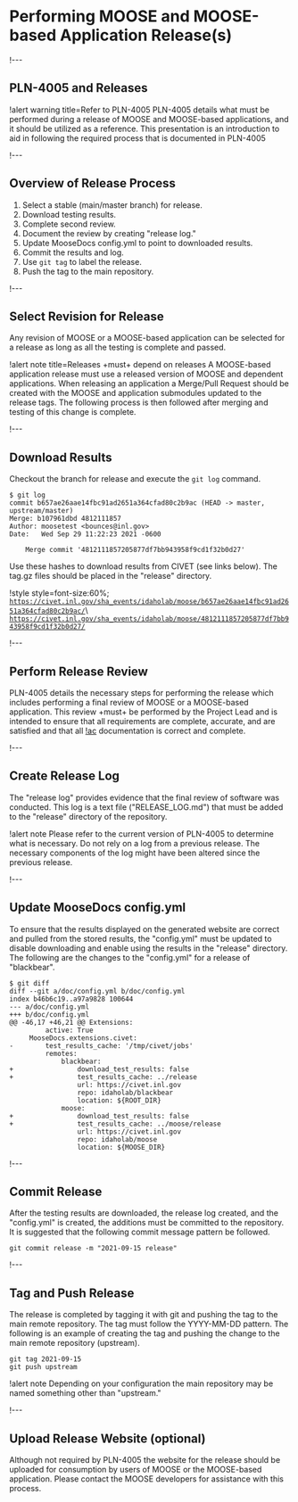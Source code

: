 # Performing MOOSE and MOOSE-based Application Release(s)

!---

## PLN-4005 and Releases

!alert warning title=Refer to PLN-4005
PLN-4005 details what must be performed during a release of MOOSE and MOOSE-based applications, and
it should be utilized as a reference. This presentation is an introduction to aid in following the
required process that is documented in PLN-4005

!---

## Overview of Release Process

1. Select a stable (main/master branch) for release.
1. Download testing results.
1. Complete second review.
1. Document the review by creating "release log."
1. Update MooseDocs config.yml to point to downloaded results.
1. Commit the results and log.
1. Use `git tag` to label the release.
1. Push the tag to the main repository.

!---

## Select Revision for Release

Any revision of MOOSE or a MOOSE-based application can be selected for a release as long as all
the testing is complete and passed.

!alert note title=Releases +must+ depend on releases
A MOOSE-based application release must use a released version of MOOSE and dependent
applications. When releasing an application a Merge/Pull Request should be created with the
MOOSE and application submodules updated to the release tags. The following process is then followed
after merging and testing of this change is complete.

!---

## Download Results

Checkout the branch for release and execute the `git log` command.

```
$ git log
commit b657ae26aae14fbc91ad2651a364cfad80c2b9ac (HEAD -> master, upstream/master)
Merge: b107961dbd 4812111857
Author: moosetest <bounces@inl.gov>
Date:   Wed Sep 29 11:22:23 2021 -0600

    Merge commit '4812111857205877df7bb943958f9cd1f32b0d27'
```

Use these hashes to download results from CIVET (see links below).
The tag.gz files should be placed in the "release" directory.

!style style=font-size:60%;
[`https://civet.inl.gov/sha_events/idaholab/moose/b657ae26aae14fbc91ad2651a364cfad80c2b9ac/`](https://civet.inl.gov/sha_events/idaholab/moose/b657ae26aae14fbc91ad2651a364cfad80c2b9ac/)\\
[`https://civet.inl.gov/sha_events/idaholab/moose/4812111857205877df7bb943958f9cd1f32b0d27/`](https://civet.inl.gov/sha_events/idaholab/moose/4812111857205877df7bb943958f9cd1f32b0d27/)

!---

## Perform Release Review

PLN-4005 details the necessary steps for performing the release which includes performing a final
review of MOOSE or a MOOSE-based application. This review +must+ be performed by the Project Lead and
is intended to ensure that all requirements are complete, accurate, and are satisfied and that all
[!ac](SQA) documentation is correct and complete.

!---

## Create Release Log

The "release log" provides evidence that the final review of software was conducted. This log is
a text file ("RELEASE_LOG.md") that must be added to the "release" directory of the repository.

!alert note
Please refer to the current version of PLN-4005 to determine what is necessary. Do not
rely on a log from a previous release. The necessary components of the log might have been
altered since the previous release.

!---

## Update MooseDocs config.yml

To ensure that the results displayed on the generated website are correct and pulled from the
stored results, the "config.yml" must be updated to disable downloading and enable using the
results in the "release" directory. The following are the changes to the "config.yml" for a
release of "blackbear".

```
$ git diff
diff --git a/doc/config.yml b/doc/config.yml
index b46b6c19..a97a9828 100644
--- a/doc/config.yml
+++ b/doc/config.yml
@@ -46,17 +46,21 @@ Extensions:
         active: True
     MooseDocs.extensions.civet:
-        test_results_cache: '/tmp/civet/jobs'
         remotes:
             blackbear:
+                download_test_results: false
+                test_results_cache: ../release
                 url: https://civet.inl.gov
                 repo: idaholab/blackbear
                 location: ${ROOT_DIR}
             moose:
+                download_test_results: false
+                test_results_cache: ../moose/release
                 url: https://civet.inl.gov
                 repo: idaholab/moose
                 location: ${MOOSE_DIR}
```

!---

## Commit Release

After the testing results are downloaded, the release log created, and the "config.yml" is
created, the additions must be committed to the repository. It is suggested that the following
commit message pattern be followed.

```
git commit release -m "2021-09-15 release"
```

!---

## Tag and Push Release

The release is completed by tagging it with git and pushing the tag to the main remote repository.
The tag must follow the YYYY-MM-DD pattern. The following is an example of creating the tag
and pushing the change to the main remote repository (upstream).

```
git tag 2021-09-15
git push upstream
```

!alert note
Depending on your configuration the main repository may be named something other than "upstream."

!---

## Upload Release Website (optional)

Although not required by PLN-4005 the website for the release should be uploaded for consumption
by users of MOOSE or the MOOSE-based application. Please contact the MOOSE developers for assistance
with this process.
